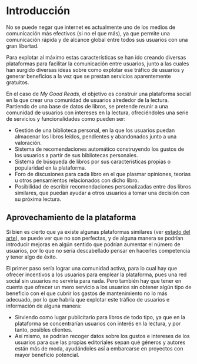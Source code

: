 # Introducción

No se puede negar que internet es actualmente uno de los medios de comunicación más efectivos (si no el que más), ya que permite una comunicación rápida y de alcance global entre todos sus usuarios con una gran libertad.

Para explotar al máximo estas características se han ido creando diversas plataformas para facilitar la comunicación entre usuarios, junto a las cuales han surgido diversas ideas sobre como explotar ese tráfico de usuarios y generar beneficios a la vez que se prestan servicios aparentemente gratuitos.

En el caso de *My Good Reads,* el objetivo es construir una plataforma social en la que crear una comunidad de usuarios alrededor de la lectura. Partiendo de una base de datos de libros, se pretende reunir a una comunidad de usuarios con intereses en la lectura, ofreciéndoles una serie de servicios y funcionalidades como pueden ser:

* Gestión de una biblioteca personal, en la que los usuarios puedan almacenar los libros leídos, pendientes y abandonados junto a una valoración.
* Sistema de recomendaciones automático construyendo los gustos de los usuarios a partir de sus bibliotecas personales.
* Sistema de búsqueda de libros por sus características propias o popularidad en la plataforma.
* Foro de discusiones para cada libro en el que plasmar opiniones, teorías u otros pensamientos relacionados con dicho libro.
* Posibilidad de escribir recomendaciones personalizadas entre dos libros similares, que puedan ayudar a otros usuarios a tomar una decisión con su próxima lectura.

## Aprovechamiento de la plataforma

Si bien es cierto que ya existe algunas plataformas similares (ver [estado del arte]()), se puede ver que no son perfectas, y de alguna manera se podrían introducir mejoras en algún sentido que podrían aumentar el número de usuarios, por lo que no sería descabellado pensar en hacerles competencia y tener algo de éxito.

El primer paso sería lograr una comunidad activa, para lo cual hay que ofrecer incentivos a los usuarios para emplear la plataforma, pues una red social sin usuarios no serviría para nada. Pero también hay que tener en cuenta que ofrecer un mero servicio a los usuarios sin obtener algún tipo de beneficio con el que cubrir los gastos de mantenimiento no lo más adecuado, por lo que habría que explotar este tráfico de usuarios e información de alguna manera:

* Sirviendo como lugar publicitario para libros de todo tipo, ya que en la plataforma se concentrarían usuarios con interés en la lectura, y por tanto, posibles clientes.
* Así mismo, se podrían recoger datos sobre los gustos e intereses de los usuarios para que las propias editoriales sepan qué géneros y autores están más de moda, ayudándoles así a embarcarse en proyectos con mayor beneficio potencial.